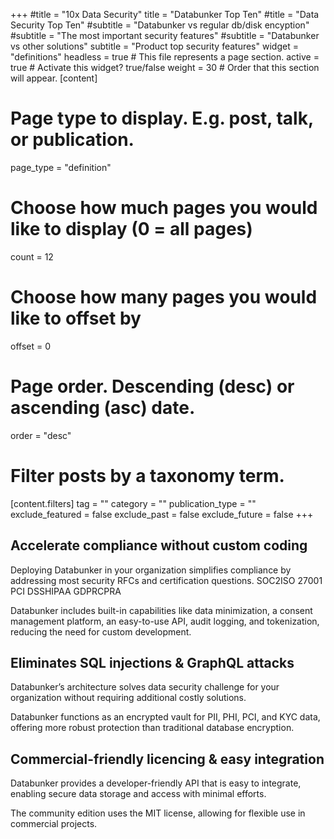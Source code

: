 +++
#title = "10x Data Security"
title = "Databunker Top Ten"
#title = "Data Security Top Ten"
#subtitle = "Databunker vs regular db/disk encyption"
#subtitle = "The most important security features"
#subtitle = "Databunker vs other solutions"
subtitle = "Product top security features"
widget = "definitions"
headless = true  # This file represents a page section.
active = true  # Activate this widget? true/false
weight = 30  # Order that this section will appear.
[content]
  # Page type to display. E.g. post, talk, or publication.
  page_type = "definition"

  # Choose how much pages you would like to display (0 = all pages)
  count = 12

  # Choose how many pages you would like to offset by
  offset = 0

  # Page order. Descending (desc) or ascending (asc) date.
  order = "desc"

  # Filter posts by a taxonomy term.
  [content.filters]
    tag = ""
    category = ""
    publication_type = ""
    exclude_featured = false
    exclude_past = false
    exclude_future = false
+++
## Accelerate compliance without custom coding
<p>Deploying Databunker in your organization simplifies compliance by addressing most security RFCs and certification questions.
<span class="compliance-tag tag-soc2">SOC2</span><span class="compliance-tag tag-iso">ISO 27001</span>
<span class="compliance-tag tag-pci">PCI DSS</span><span class="compliance-tag tag-hipaa">HIPAA</span>
<span class="compliance-tag tag-gdpr">GDPR</span><span class="compliance-tag tag-cpra">CPRA</span></p>

Databunker includes built-in capabilities like data minimization, a consent management platform, an easy-to-use API, audit logging, and tokenization, reducing the need for custom development.

## Eliminates SQL injections & GraphQL attacks
Databunker’s architecture solves data security challenge for your organization without requiring additional costly solutions.

Databunker functions as an encrypted vault for PII, PHI, PCI, and KYC data, offering more robust protection than traditional database encryption.

## Commercial-friendly licencing & easy integration
Databunker provides a developer-friendly API that is easy to integrate, enabling secure data storage and access with minimal efforts.

The community edition uses the MIT license, allowing for flexible use in commercial projects.
